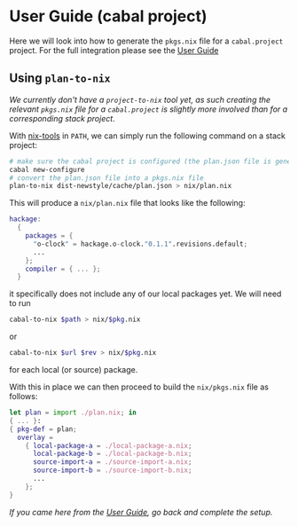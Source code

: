# User Guide (cabal project)

Here we will look into how to generate the `pkgs.nix` file for a
`cabal.project` project.  For the full integration please see the [User
Guide](./user-guide)

## Using `plan-to-nix`

*We currently don't have a `project-to-nix` tool yet, as such creating
 the relevant `pkgs.nix` file for a `cabal.project` is slightly more
 involved than for a corresponding stack project*.

With [nix-tools](https://github.com/input-output-hk/nix-tools) in
`PATH`, we can simply run the following command on a stack project:

```bash
# make sure the cabal project is configured (the plan.json file is generated)
cabal new-configure
# convert the plan.json file into a pkgs.nix file
plan-to-nix dist-newstyle/cache/plan.json > nix/plan.nix
```

This will produce a `nix/plan.nix` file that looks like the following:
```nix
hackage:
  {
    packages = {
      "o-clock" = hackage.o-clock."0.1.1".revisions.default;
      ...
    };
    compiler = { ... };
  }
```

it specifically does not include any of our local packages yet. We
will need to run

```bash
cabal-to-nix $path > nix/$pkg.nix
```
or
```bash
cabal-to-nix $url $rev > nix/$pkg.nix
```
for each local (or source) package.

With this in place we can then proceed to build the `nix/pkgs.nix`
file as follows:

```nix
let plan = import ./plan.nix; in
{ ... }:
{ pkg-def = plan;
  overlay =
    { local-package-a = ./local-package-a.nix;
      local-package-b = ./local-package-b.nix;
      source-import-a = ./source-import-a.nix;
      source-import-b = ./source-import-b.nix;
      ...
    };
}
```

*If you came here from the [User Guide](./user-guide), go back and
 complete the setup.*
